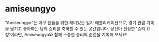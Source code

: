 # amiseungyo

"Amiseungyo"는 야구 팬들을 위한 재미있는 일기 애플리케이션으로, 경기 관람 기록을 남기고 좋아하는 팀의 승리를 축하할 수 있는 공간입니다. 당신이 진정한 '승리 요정'이라면, Amiseungyo와 함께 소중한 승리의 순간을 기록해 보세요!
